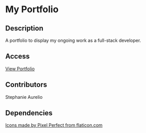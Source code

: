 # My Portfolio

## Description
A portfolio to display my ongoing work as a full-stack developer.

## Access
[View Portfolio](https://stephanieaurelio.com/)

## Contributors 
Stephanie Aurelio

## Dependencies
[Icons made by Pixel Perfect from flaticon.com](www.flaticon.com)
